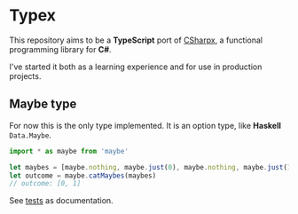 # Typex

This repository aims to be a **TypeScript** port of [CSharpx](https://github.com/gsscoder/csharpx), a functional programming library for **C#**.

I've started it both as a learning experience and for use in production projects.

## Maybe type

For now this is the only type implemented. It is an option type, like **Haskell** `Data.Maybe`.

```ts
import * as maybe from 'maybe'

let maybes = [maybe.nothing, maybe.just(0), maybe.nothing, maybe.just(1)]
let outcome = maybe.catMaybes(maybes)
// outcome: [0, 1]
```

See [tests](https://github.com/gsscoder/Typex/blob/master/tests/maybeSpecs.ts) as documentation.